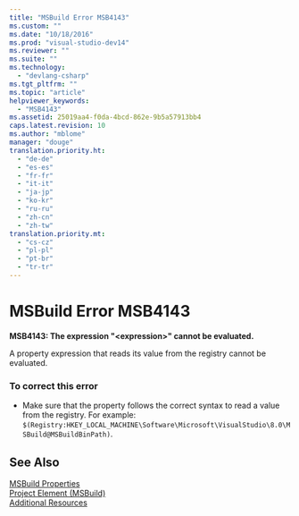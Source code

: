 ```yaml
---
title: "MSBuild Error MSB4143"
ms.custom: ""
ms.date: "10/18/2016"
ms.prod: "visual-studio-dev14"
ms.reviewer: ""
ms.suite: ""
ms.technology: 
  - "devlang-csharp"
ms.tgt_pltfrm: ""
ms.topic: "article"
helpviewer_keywords: 
  - "MSB4143"
ms.assetid: 25019aa4-f0da-4bcd-862e-9b5a57913bb4
caps.latest.revision: 10
ms.author: "mblome"
manager: "douge"
translation.priority.ht: 
  - "de-de"
  - "es-es"
  - "fr-fr"
  - "it-it"
  - "ja-jp"
  - "ko-kr"
  - "ru-ru"
  - "zh-cn"
  - "zh-tw"
translation.priority.mt: 
  - "cs-cz"
  - "pl-pl"
  - "pt-br"
  - "tr-tr"
---
```

# MSBuild Error MSB4143
**MSB4143: The expression "\<expression>" cannot be evaluated.**  
  
 A property expression that reads its value from the registry cannot be evaluated.  
  
### To correct this error  
  
-   Make sure that the property follows the correct syntax to read a value from the registry. For example: `$(Registry:HKEY_LOCAL_MACHINE\Software\Microsoft\VisualStudio\8.0\MSBuild@MSBuildBinPath)`.  
  
## See Also
 [MSBuild Properties](../reference/msbuild-properties.md)  
 [Project Element (MSBuild)](../reference/project-element--msbuild-.md)   
 [Additional Resources](../reference/additional-msbuild-resources.md)